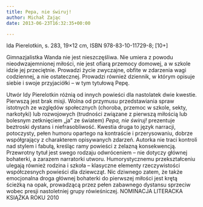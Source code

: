 ```yaml
---
title: Pepa, nie świruj!
author: Michał Zając
date: 2013-06-23T16:32:35+00:00

---
```

Ida Pierelotkin, s. 283, 19&#215;12 cm, ISBN 978-83-10-11729-8; [10+]

Gimnazjalistka Wanda nie jest nieszczęśliwa. Nie umiera z powodu nieodwzajemnionej miłości, nie jest ofiarą przemocy domowej, a w szkole idzie jej przeciętnie. Prowadzi życie zwyczajne, obfite w zdarzenia wagi codziennej, a nie ostatecznej. Prowadzi również dziennik, w którym opisuje siebie i swoje przyjaciółki – w tym tytułową Pepę.


  Utwór Idy Pierelotkin różnią od innych powieści dla nastolatek dwie kwestie. Pierwszą jest brak misji. Wolna od przymusu przedstawiania spraw istotnych ze względów społecznych (choroba, przemoc w szkole, sekty, narkotyki) lub rozwojowych (trudności związane z pierwszą miłością lub bolesnym zetknięciem „ja” ze światem) <i>Pepa, nie świruj!</i> prezentuje beztroski dystans i niefrasobliwość. Kwestia druga to język narracji, potoczysty, pełen humoru opartego na kontraście i przerysowaniu, dobrze współgrający z charakterem opisywanych zdarzeń. Autorka nie traci kontroli nad stylem i fabułą, kreśląc ramy powieści z żelazną konsekwencją. Przewrotny tytuł jest swego rodzaju odwróceniem – nie dotyczy głównej bohaterki, a zarazem narratorki utworu. Humorystycznemu przekształceniu ulegają również rodzina i szkoła – klasyczne elementy rzeczywistości współczesnych powieści dla dziewcząt. Nic dziwnego zatem, że także emocjonalna droga głównej bohaterki do pierwszej miłości jest krętą ścieżką na opak, prowadzącą przez pełen zabawnego dystansu sprzeciw wobec presji nastoletniej grupy rówieśniczej.
NOMINACJA LITERACKA KSIĄŻKA ROKU 2010
